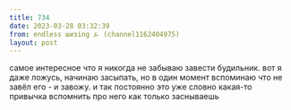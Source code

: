```yaml
---
title: 734
date: 2023-03-28 03:32:39
from: endless шизing ⍼ (channel1162404975)
layout: post
---
```


самое интересное что я никогда не забываю завести будильник. вот я даже ложусь, начинаю засыпать, но в один момент вспоминаю что не завёл его - и завожу. и так постоянно
это уже словно какая-то привычка вспомнить про него как только заснываешь
